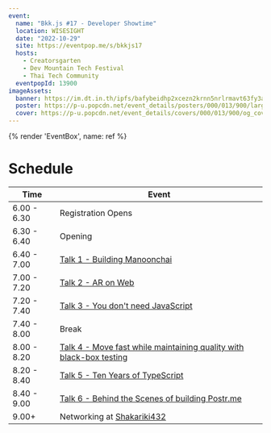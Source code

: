 ```yaml
---
event:
  name: "Bkk.js #17 - Developer Showtime"
  location: WISESIGHT
  date: "2022-10-29"
  site: https://eventpop.me/s/bkkjs17
  hosts:
    - Creatorsgarten
    - Dev Mountain Tech Festival
    - Thai Tech Community
  eventpopId: 13900
imageAssets:
  banner: https://im.dt.in.th/ipfs/bafybeidhp2xcezn2krnn5nrlrmavt63fy3a5k444w37gek5wf2y3myof5a/image.webp
  poster: https://p-u.popcdn.net/event_details/posters/000/013/900/large/f5892a5bff143ed3f3eb02005b2115eba0ec5460.png?1667028889
  cover: https://p-u.popcdn.net/event_details/covers/000/013/900/og_cover/b06ec8644227adece4aa4296eb1686d795468cd3.png?1667035232
---
```


{% render 'EventBox', name: ref %}

# Schedule

| Time        | Event                                                                                                                                                              |
| ----------- | ------------------------------------------------------------------------------------------------------------------------------------------------------------------ |
| 6.00 - 6.30 | Registration Opens                                                                                                                                                 |
| 6.30 - 6.40 | Opening                                                                                                                                                            |
| 6.40 - 7.00 | [Talk 1 - Building Manoonchai](https://www.youtube.com/watch?v=ltIvGLzMwzo&list=PLTuz2sLvbRpx9okBtTzA85rRsNqGlKR_5&index=1)                                        |
| 7.00 - 7.20 | [Talk 2 - AR on Web](https://www.youtube.com/watch?v=JuWzquQwt4g&list=PLTuz2sLvbRpx9okBtTzA85rRsNqGlKR_5&index=2)                                                  |
| 7.20 - 7.40 | [Talk 3 - You don't need JavaScript](https://www.youtube.com/watch?v=le5M-5mhPY0&list=PLTuz2sLvbRpx9okBtTzA85rRsNqGlKR_5&index=3)                                  |
| 7.40 - 8.00 | Break                                                                                                                                                              |
| 8.00 - 8.20 | [Talk 4 - Move fast while maintaining quality with black-box testing](https://www.youtube.com/watch?v=vbIWSwz8NxQ&list=PLTuz2sLvbRpx9okBtTzA85rRsNqGlKR_5&index=4) |
| 8.20 - 8.40 | [Talk 5 - Ten Years of TypeScript](https://www.youtube.com/watch?v=wrPz2Sp9EZU&list=PLTuz2sLvbRpx9okBtTzA85rRsNqGlKR_5&index=5)                                    |
| 8.40 - 9.00 | [Talk 6 - Behind the Scenes of building Postr.me](https://www.youtube.com/watch?v=J2THXXeQMxY&list=PLTuz2sLvbRpx9okBtTzA85rRsNqGlKR_5&index=6)                     |
| 9.00+       | Networking at [Shakariki432](https://www.facebook.com/photo?fbid=2063008270553245&set=a.359894480864641)                                                           |
